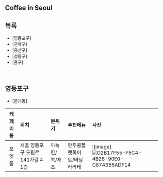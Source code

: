 ## Coffee in Seoul 

## 목록
- [영등포구]
- [관악구]
- [용산구]
- [성동구]
- [중구]


<br/>

## 영등포구
- [문래동]

| 케페이름 | 위치 | 분위기 | 추천메뉴 | 사진 |
|:------:|:------|:------|:------|:------|
| 포엣룸 | 서울 영등포구 도림로141가길 4 1층 | 아늑한/복/재즈 | 완두콩플랫화이트/바닐라라테 |![image]![D2B17F55-F5C4-4B28-90E0-C8743B5ADF14](https://user-images.githubusercontent.com/101777355/167878351-88a20d8f-9e6c-4a35-85e1-92299e19354f.JPG)


